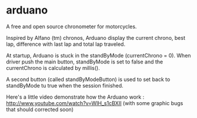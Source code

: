 arduano
=======

A free and open source chronometer for motorcycles.


Inspired by Alfano (tm) chronos, Arduano display the current chrono, best lap, difference with last lap and total lap traveled.

At startup, Arduano is stuck in the standByMode (currentChrono = 0).
When driver push the main button, standByMode is set to false and the currentChrono is calculated by millis().

A second button (called standByModeButton) is used to set back to standByMode tu true when the session finished.


Here's a little video demonstrate how the Arduano work : http://www.youtube.com/watch?v=WIH_s1cBXII 
(with some graphic bugs that should corrected soon)